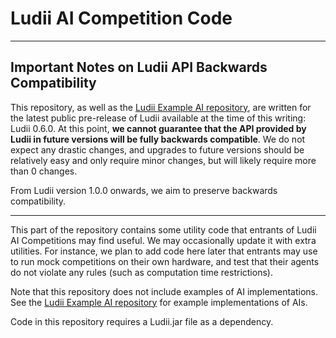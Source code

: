 # Ludii AI Competition Code

---

## Important Notes on Ludii API Backwards Compatibility

This repository, as well as the [Ludii Example AI repository](https://github.com/Ludeme/LudiiExampleAI),
are written for the latest public pre-release of Ludii available at the time of this writing: Ludii 0.6.0.
At this point, **we cannot guarantee that the API provided by Ludii in future versions will be fully backwards
compatible**. We do not expect any drastic changes, and upgrades to future versions should be relatively easy
and only require minor changes, but will likely require more than 0 changes.

From Ludii version 1.0.0 onwards, we aim to preserve backwards compatibility.

---

This part of the repository contains some utility code that entrants of Ludii AI Competitions
may find useful. We may occasionally update it with extra utilities. For instance, we plan to
add code here later that entrants may use to run mock competitions on their own hardware, and
test that their agents do not violate any rules (such as computation time restrictions).

Note that this repository does not include examples of AI implementations. See the
[Ludii Example AI repository](https://github.com/Ludeme/LudiiExampleAI) for example implementations
of AIs.

Code in this repository requires a Ludii.jar file as a dependency. 